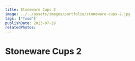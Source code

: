 ```yaml
---
title: Stoneware Cups 2
image: ../../assets/images/portfolio/stoneware-cups-2.jpg
tags: ["food"]
publishDate: 2023-07-29
relatedPhotos:
---
```

# Stoneware Cups 2
